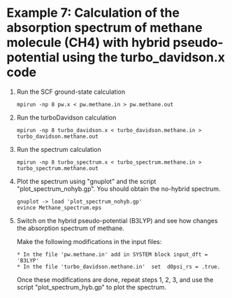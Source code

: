 # Example 7: Calculation of the absorption spectrum of methane molecule (CH4) with hybrid pseudo-potential using the turbo_davidson.x code

 1. Run the SCF ground-state calculation

    ```
    mpirun -np 8 pw.x < pw.methane.in > pw.methane.out
    ```

 2. Run the turboDavidson calculation

    ```
    mpirun -np 8 turbo_davidson.x < turbo_davidson.methane.in > turbo_davidson.methane.out
    ```

 3. Run the spectrum calculation

    ```
    mpirun -np 8 turbo_spectrum.x < turbo_spectrum.methane.in > turbo_spectrum.methane.out
    ```

 4. Plot the spectrum using "gnuplot" and the script "plot_spectrum_nohyb.gp". 
    You should obtain the no-hybrid spectrum.

    ```
    gnuplot -> load 'plot_spectrum_nohyb.gp'
    evince Methane_spectrum.eps
    ```


 5. Switch on the hybrid pseudo-potential (B3LYP) 
    and see how changes the absorption spectrum of methane.

    Make the following modifications in the input files:
    
    ```
    * In the file 'pw.methane.in' add in SYSTEM block input_dft = 'B3LYP'
    * In the file 'turbo_davidson.methane.in'  set  d0psi_rs = .true.
    ```

    Once these modifications are done, repeat steps 1, 2, 3, and use the script "plot_spectrum_hyb.gp"
    to plot the spectrum.     

   
